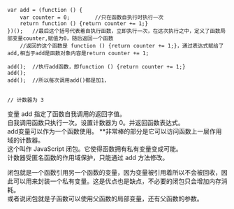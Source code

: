 <pre><code>var add = (function () {
    var counter = 0;		//只在函数自执行时执行一次
    return function () {return counter += 1;}
})();   //最后这个括号代表着自执行函数，立即执行一次，在这次执行之中，定义了函数局部变量counter,赋值为0，随后返回一个函数
	//返回的这个函数是 function () {return counter += 1;}，通过表达式赋给了add,相当于add是函数对象内容是return counter += 1;

add();	//执行add函数，即function () {return counter += 1;}
add();
add();	//所以每次调用add()都是加1，


// 计数器为 3
</code></pre>   

变量 add 指定了函数自我调用的返回字值。   
自我调用函数只执行一次。设置计数器为 0。并返回函数表达式。   
add变量可以作为一个函数使用。                                 **非常棒的部分是它可以访问函数上一层作用域的计数器。   
这个叫作 JavaScript 闭包。它使得函数拥有私有变量变成可能。   
计数器受匿名函数的作用域保护，只能通过 add 方法修改。   


闭包就是一个函数引用另一个函数的变量，因为变量被引用着所以不会被回收，因此可以用来封装一个私有变量。这是优点也是缺点，不必要的闭包只会增加内存消耗。   
或者说闭包就是子函数可以使用父函数的局部变量，还有父函数的参数。   
